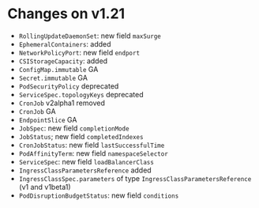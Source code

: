 # Changes on v1.21

- `RollingUpdateDaemonSet`: new field `maxSurge`
- `EphemeralContainers`: added
- `NetworkPolicyPort`: new field `endport`
- `CSIStorageCapacity`: added
- `ConfigMap.immutable` GA
- `Secret.immutable` GA
- `PodSecurityPolicy` deprecated
- `ServiceSpec.topologyKeys` deprecated
- `CronJob` v2alpha1 removed
- `CronJob` GA
- `EndpointSlice` GA
- `JobSpec`: new field `completionMode`
- `JobStatus`; new field `completedIndexes`
- `CronJobStatus`: new field `lastSuccessfulTime`
- `PodAffinityTerm`: new field `namespaceSelector`
- `ServiceSpec`: new field `loadBalancerClass`
- `IngressClassParametersReference` added
- `IngressClassSpec.parameters` of type `IngressClassParametersReference` (v1 and v1beta1)
- `PodDisruptionBudgetStatus`: new field `conditions`
